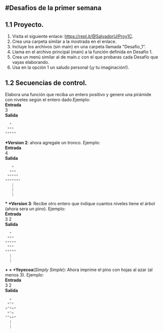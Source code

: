#Desafios de la primer semana
---
## 1.1 Proyecto.
1. Visita el siguiente enlace: https://repl.it/@SalvadorU/Proy1C.
2. Crea una carpeta similar a la mostrada en el enlace.
3. Incluye los archivos (sin main) en una carpeta llamada "Desafio_1".
4. Llama en el archivo principal (main) a la función definida en Desafío 1.
5. Crea un menú similar al de main.c con el que probaras cada Desafío que vayas elaborando.
6. Usa en la opción 1 un saludo personal (¡y tu imaginación!).

## 1.2 Secuencias de control.
Elabora una función  que reciba un entero positivo y genere una pirámide con niveles
según el entero dado.Ejemplo:  
**Entrada**  
3  
**Salida**  
```javascript
  *
 ***
*****
```
**\*Version 2**: ahora agregale un tronco. Ejemplo:  
**Entrada**  
4  
**Salida**  
```javascript
   *
  ***
 *****
*******
   |
   |
   |
```
**\* \*Version 3**: Recibe otro entero que indique cuantos niveles tiene el árbol (ahora sera un pino). Ejemplo:  
**Entrada**  
3 2  
**Salida**  
```javascript
  *
 ***
*****
 ***
*****
  |
  |
```
**\+ \+ \+Yeyecoa**(*Simply Simple*): Ahora imprime el pino con hojas al azar (al menos 3). Ejemplo:  
**Entrada**  
3 2  
**Salida**  
```javascript
  +
 *^*
+^*+*
 *^+
^^++*
  |
  |
```
